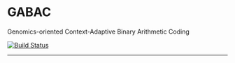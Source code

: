 # GABAC

Genomics-oriented Context-Adaptive Binary Arithmetic Coding

[![Build Status](https://travis-ci.org/voges/gabac.svg?branch=master)](https://travis-ci.org/voges/gabac)

---
